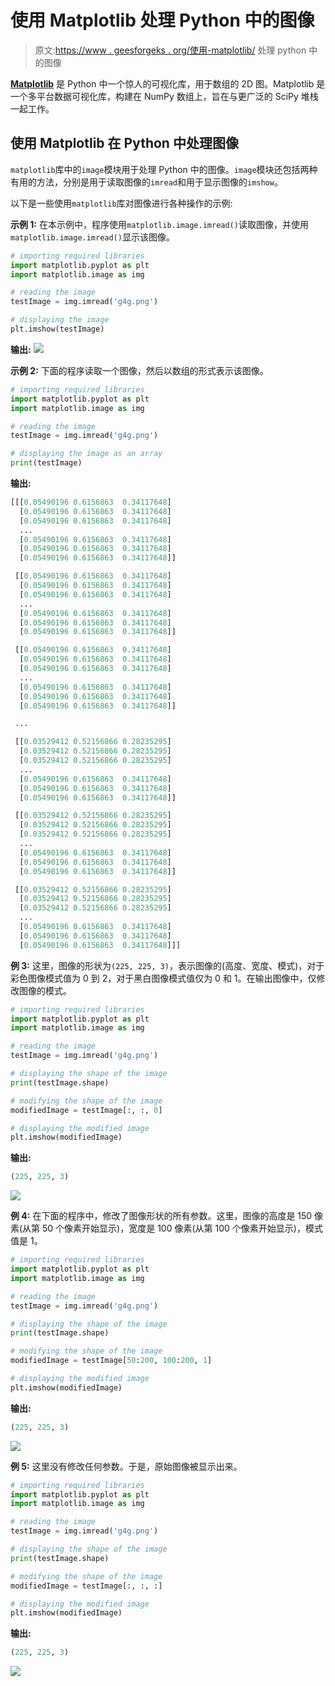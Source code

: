 # 使用 Matplotlib 处理 Python 中的图像

> 原文:[https://www . geesforgeks . org/使用-matplotlib/](https://www.geeksforgeeks.org/working-with-images-in-python-using-matplotlib/) 处理 python 中的图像

**[Matplotlib](https://www.geeksforgeeks.org/python-matplotlib-an-overview/)** 是 Python 中一个惊人的可视化库，用于数组的 2D 图。Matplotlib 是一个多平台数据可视化库，构建在 NumPy 数组上，旨在与更广泛的 SciPy 堆栈一起工作。

## 使用 Matplotlib 在 Python 中处理图像

`matplotlib`库中的`image`模块用于处理 Python 中的图像。`image`模块还包括两种有用的方法，分别是用于读取图像的`imread`和用于显示图像的`imshow`。

以下是一些使用`matplotlib`库对图像进行各种操作的示例:

**示例 1:** 在本示例中，程序使用`matplotlib.image.imread()`读取图像，并使用`matplotlib.image.imread()`显示该图像。

```py
# importing required libraries
import matplotlib.pyplot as plt
import matplotlib.image as img

# reading the image
testImage = img.imread('g4g.png')

# displaying the image
plt.imshow(testImage)
```

**输出:**
![](img/544bc8554e8327899ef508f16522f87a.png)

**示例 2:** 下面的程序读取一个图像，然后以数组的形式表示该图像。

```py
# importing required libraries
import matplotlib.pyplot as plt
import matplotlib.image as img

# reading the image
testImage = img.imread('g4g.png')

# displaying the image as an array
print(testImage)
```

**输出:**

```py
[[[0.05490196 0.6156863  0.34117648]
  [0.05490196 0.6156863  0.34117648]
  [0.05490196 0.6156863  0.34117648]
  ...
  [0.05490196 0.6156863  0.34117648]
  [0.05490196 0.6156863  0.34117648]
  [0.05490196 0.6156863  0.34117648]]

 [[0.05490196 0.6156863  0.34117648]
  [0.05490196 0.6156863  0.34117648]
  [0.05490196 0.6156863  0.34117648]
  ...
  [0.05490196 0.6156863  0.34117648]
  [0.05490196 0.6156863  0.34117648]
  [0.05490196 0.6156863  0.34117648]]

 [[0.05490196 0.6156863  0.34117648]
  [0.05490196 0.6156863  0.34117648]
  [0.05490196 0.6156863  0.34117648]
  ...
  [0.05490196 0.6156863  0.34117648]
  [0.05490196 0.6156863  0.34117648]
  [0.05490196 0.6156863  0.34117648]]

 ...

 [[0.03529412 0.52156866 0.28235295]
  [0.03529412 0.52156866 0.28235295]
  [0.03529412 0.52156866 0.28235295]
  ...
  [0.05490196 0.6156863  0.34117648]
  [0.05490196 0.6156863  0.34117648]
  [0.05490196 0.6156863  0.34117648]]

 [[0.03529412 0.52156866 0.28235295]
  [0.03529412 0.52156866 0.28235295]
  [0.03529412 0.52156866 0.28235295]
  ...
  [0.05490196 0.6156863  0.34117648]
  [0.05490196 0.6156863  0.34117648]
  [0.05490196 0.6156863  0.34117648]]

 [[0.03529412 0.52156866 0.28235295]
  [0.03529412 0.52156866 0.28235295]
  [0.03529412 0.52156866 0.28235295]
  ...
  [0.05490196 0.6156863  0.34117648]
  [0.05490196 0.6156863  0.34117648]
  [0.05490196 0.6156863  0.34117648]]]

```

**例 3:** 这里，图像的形状为`(225, 225, 3)`，表示图像的(高度、宽度、模式)，对于彩色图像模式值为 0 到 2，对于黑白图像模式值仅为 0 和 1。在输出图像中，仅修改图像的模式。

```py
# importing required libraries
import matplotlib.pyplot as plt
import matplotlib.image as img

# reading the image
testImage = img.imread('g4g.png')

# displaying the shape of the image
print(testImage.shape)

# modifying the shape of the image
modifiedImage = testImage[:, :, 0]

# displaying the modified image
plt.imshow(modifiedImage)
```

**输出:**

```py
(225, 225, 3)
```

![](img/9e4e871b5e19e847060e4523a023684b.png)

**例 4:** 在下面的程序中，修改了图像形状的所有参数。这里，图像的高度是 150 像素(从第 50 个像素开始显示)，宽度是 100 像素(从第 100 个像素开始显示)，模式值是 1。

```py
# importing required libraries
import matplotlib.pyplot as plt
import matplotlib.image as img

# reading the image
testImage = img.imread('g4g.png')

# displaying the shape of the image
print(testImage.shape)

# modifying the shape of the image
modifiedImage = testImage[50:200, 100:200, 1]

# displaying the modified image
plt.imshow(modifiedImage)
```

**输出:**

```py
(225, 225, 3)
```

![](img/9e0e41fb20b1febbf537aaedb10a61d1.png)

**例 5:** 这里没有修改任何参数。于是，原始图像被显示出来。

```py
# importing required libraries
import matplotlib.pyplot as plt
import matplotlib.image as img

# reading the image
testImage = img.imread('g4g.png')

# displaying the shape of the image
print(testImage.shape)

# modifying the shape of the image
modifiedImage = testImage[:, :, :]

# displaying the modified image
plt.imshow(modifiedImage)
```

**输出:**

```py
(225, 225, 3)
```

![](img/544bc8554e8327899ef508f16522f87a.png)